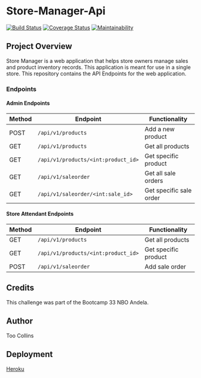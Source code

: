 # Store-Manager-Api
[![Build Status](https://travis-ci.com/TooColline/Store-Manager-Api.svg?branch=develop)](https://travis-ci.com/TooColline/Store-Manager-Api) [![Coverage Status](https://coveralls.io/repos/github/TooColline/Store-Manager-Api/badge.svg?branch=develop)](https://coveralls.io/github/TooColline/Store-Manager-Api?branch=develop) [![Maintainability](https://api.codeclimate.com/v1/badges/d0ed3191e7c3ea7198c6/maintainability)](https://codeclimate.com/github/TooColline/Store-Manager-Api/maintainability)

## Project Overview
Store Manager is a web application that helps store owners manage sales and product inventory records. This application is meant for use in a single store. This repository contains the API Endpoints for the web application.

### Endpoints


#### Admin Endpoints
Method | Endpoint | Functionality
--- | --- | ---
POST | `/api/v1/products` | Add a new product
GET | `/api/v1/products` | Get all products
GET | `/api/v1/products/<int:product_id>` | Get specific product
GET | `/api/v1/saleorder` | Get all sale orders
GET | `/api/v1/saleorder/<int:sale_id>` | Get specific sale order

#### Store Attendant Endpoints
Method | Endpoint | Functionality
--- | --- | ---
GET | `/api/v1/products` | Get all products
GET | `/api/v1/products/<int:product_id>` | Get specific product
POST | `/api/v1/saleorder` | Add sale order

## Credits
This challenge was part of the Bootcamp 33 NBO Andela.

## Author
Too Collins

## Deployment
[Heroku](https://store-manager-app-api-heroku.herokuapp.com/api/v1/products)
